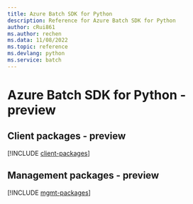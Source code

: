 ```yaml
---
title: Azure Batch SDK for Python
description: Reference for Azure Batch SDK for Python
author: cRui861
ms.author: rechen
ms.data: 11/08/2022
ms.topic: reference
ms.devlang: python
ms.service: batch
---
```

# Azure Batch SDK for Python - preview

## Client packages - preview
[!INCLUDE [client-packages](batch-client-index.md)]
## Management packages - preview
[!INCLUDE [mgmt-packages](batch-mgmt-index.md)]
